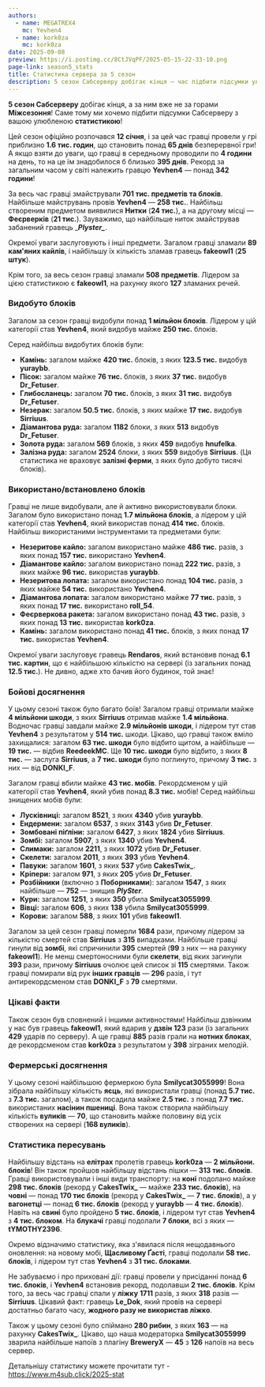 ```yaml
---
authors:
  - name: MEGATREX4
    mc: Yevhen4
  - name: kork0za
    mc: kork0za
date: 2025-09-08
preview: https://i.postimg.cc/8CtJVqPF/2025-05-15-22-33-10.png
page-link: season5_stats
title: Статистика сервера за 5 сезон 
description: 5 сезон Сабсерверу добігає кінця — час підбити підсумки улюбленою статистикою перед Міжсезонням!
---
```


**5 сезон Сабсерверу** добігає кінця, а за ним вже не за горами **Міжсезоння**\! Саме тому ми хочемо підбити підсумки Сабсерверу з вашою улюбленою **статистикою**\!

Цей сезон офіційно розпочався **12 січня**, і за цей час гравці провели у грі приблизно **1.6 тис. годин**, що становить понад **65 днів** безперервної гри\! А якщо взяти до уваги, що гравці в середньому проводили по **4 години** на день, то на це їм знадобилося б близько **395 днів**. Рекорд за загальним часом у світі належить гравцю **Yevhen4** — понад **342 години**\!

За весь час гравці змайстрували **701 тис. предметів та блоків**. Найбільше майструвань провів **Yevhen4** — **258 тис.**. Найбільш створеним предметом виявилися **Нитки** (**24 тис.**), а на другому місці — **Феєрверків** (**21 тис.**). Зауважимо, що найбільше ниток змайстрував забанений гравець \_***Plyster\_***.

Окремої уваги заслуговують і інші предмети. Загалом гравці зламали **89 кам'яних кайлів**, і найбільшу їх кількість зламав гравець **fakeowl1** (**25 штук**).

Крім того, за весь сезон гравці зламали **508 предметів**. Лідером за цією статистикою є **fakeowl1**, на рахунку якого **127** зламаних речей.

### **Видобуто блоків**

Загалом за сезон гравці видобули понад **1 мільйон блоків**. Лідером у цій категорії став **Yevhen4**, який видобув майже **250 тис.** блоків.

Серед найбільш видобутих блоків були:

* **Камінь:** загалом майже **420 тис.** блоків, з яких **123.5 тис.** видобув **yuraybb**.  
* **Пісок:** загалом майже **76 тис.** блоків, з яких **37 тис.** видобув **Dr\_Fetuser**.  
* **Глибосланець:** загалом **70 тис.** блоків, з яких **31 тис.** видобув **Dr\_Fetuser**.  
* **Незерак:** загалом **50.5 тис.** блоків, з яких майже **17 тис.** видобув **Sirriuus**.  
* **Діамантова руда:** загалом **1182** блоки, з яких **513** видобув **Dr\_Fetuser**.  
* **Золота руда:** загалом **569** блоків, з яких **459** видобув **hnufelka**.  
* **Залізна руда:** загалом **2524** блоки, з яких **559** видобув **Sirriuus**. (Ця статистика не враховує **залізні ферми**, з яких було добуто тисячі блоків).

### **Використано/встановлено блоків**

Гравці не лише видобували, але й активно використовували блоки. Загалом було використано понад **1.7 мільйона блоків**, а лідером у цій категорії став **Yevhen4**, який використав понад **414 тис.** блоків. Найбільш використаними інструментами та предметами були:

* **Незеритове кайло:** загалом використано майже **486 тис.** разів, з яких понад **157 тис.** використано **Yevhen4**.  
* **Діамантове кайло:** загалом використано понад **222 тис.** разів, з яких майже **96 тис.** використав **yuraybb**.  
* **Незеритова лопата:** загалом використано понад **104 тис.** разів, з яких майже **54 тис.** використано **Yevhen4**.  
* **Діамантова лопата:** загалом використано майже **77 тис.** разів, з яких понад **17 тис.** використано **roll\_54**.  
* **Феєрверкова ракета:** загалом використано понад **43 тис.** разів, з яких понад **13 тис.** використав **kork0za**.  
* **Камінь:** загалом використано понад **41 тис.** блоків, з яких понад **17 тис.** використав **Yevhen4**.

Окремої уваги заслуговує гравець **Rendaros**, який встановив понад **6.1 тис. картин**, що є найбільшою кількістю на сервері (із загальних понад **12.5 тис.**). Не дивно, адже хто бачив його будинок, той знає\!

### **Бойові досягнення**

У цьому сезоні також було багато боїв\! Загалом гравці отримали майже **4 мільйони шкоди**, з яких **Sirriuus** отримав майже **1.4 мільйона**. Водночас гравці завдали майже **2.9 мільйонів шкоди**, і лідером тут став **Yevhen4** з результатом у **514 тис.** шкоди. Цікаво, що гравці також вміло захищалися: загалом **63 тис. шкоди** було відбито щитом, а найбільше — **19 тис.** — відбив **ReedeekMC**. Ще **10 тис. шкоди** було відбито, з яких **8 тис.** — заслуга **Sirriuus**, а **7 тис. шкоди** було поглинуто, причому **3 тис.** з них — від **DONKI\_F**.

Загалом гравці вбили майже **43 тис. мобів**. Рекордсменом у цій категорії став **Yevhen4**, який убив понад **8.3 тис.** мобів\! Серед найбільш знищених мобів були:

* **Лусківниці:** загалом **8521**, з яких **4340** убив **yuraybb**.  
* **Ендермени:** загалом **6537**, з яких **3143** убив **Dr\_Fetuser**.  
* **Зомбовані піґліни:** загалом **6427**, з яких **1824** убив **Sirriuus**.  
* **Зомбі:** загалом **5907**, з яких **1340** убив **Yevhen4**.  
* **Слимаки:** загалом **2211**, з яких **1072** убив **Dr\_Fetuser**.  
* **Скелети:** загалом **2011**, з яких **393** убив **Yevhen4**.  
* **Павуки:** загалом **1601**, з яких **537** убив **CakesTwix\_**.  
* **Кріпери:** загалом **971**, з яких **205** убив **Dr\_Fetuser**.  
* **Розбійники** (включно з **Поборниками**): загалом **1547**, з яких найбільше — **752** — знищив ***PlySter***.  
* **Кури:** загалом **1251**, з яких **350** убила **Smilycat3055999**.  
* **Вівці:** загалом **606**, з яких **138** убила **Smilycat3055999**.  
* **Корови:** загалом **588**, з яких **101** убив **fakeowl1**.

Загалом за цей сезон гравці померли **1684** рази, причому лідером за кількістю смертей став **Sirriuus** з **315** випадками. Найбільше гравці гинули від **зомбі**, які спричинили **395** смертей (**99** з них — на рахунку **fakeowl1**). Не менш смертоносними були **скелети**, від яких загинули **393** рази, причому **Sirriuus** очолює цей список зі **115** смертями. Також гравці помирали від рук **інших гравців** — **296** разів, і тут антирекордсменом став **DONKI\_F** з **79** смертями.

### **Цікаві факти**

Також сезон був сповнений і іншими активностями\! Найбільш дзвінким у нас був гравець **fakeowl1**, який вдарив у **дзвін** **123** рази (із загальних **429** ударів по серверу). А ще гравці **885** разів грали на **нотних блоках**, де рекордсменом став **kork0za** з результатом у **398** зіграних мелодій.

### **Фермерські досягнення**

У цьому сезоні найбільшою фермеркою була **Smilycat3055999**\! Вона зібрала найбільшу кількість **яєць**, які використали гравці (понад **5.7 тис.** з **7.3 тис.** загалом), а також посадила майже **2.5 тис.** з понад **7.7 тис.** використаних **насінин пшениці**. Вона також створила найбільшу кількість **вуликів** — **70**, що становить майже половину від усіх створених на сервері (**168 вуликів**).

### **Статистика пересувань**

Найбільшу відстань на **елітрах** пролетів гравець **kork0za** — **2 мільйони. блоків**\! Він також пройшов найбільшу відстань пішки — **313 тис. блоків**. Гравці використовували і інші види транспорту: на **коні** подолано майже **298 тис. блоків** (рекорд у **CakesTwix\_** — майже **233 тис. блоків**), на **човні** — понад **170 тис блоків** (рекорд у **CakesTwix\_** — **7 тис. блоків**), а у **вагонетці** — понад **6 тис. блоків** (рекорд у **yuraybb** — **4 тис. блоків**). Навіть на **свині** було пройдено **5 тис. блоків**, і лідером тут став **Yevhen4** з **4 тис. блоком**. На **блукачі** гравці подолали **7 блоки**, всі з яких — **tYMOTHY2396**.

Окремо відзначимо статистику, яка з'явилася після нещодавнього оновлення: на новому мобі, **Щасливому Ґасті**, гравці подолали **58 тис. блоків**, і лідером тут став **Yevhen4** з **31 тис. блоками**.

Не забуваємо і про приховані дії: гравці провели у присіданні понад **6 тис. блоків**, і **Yevhen4** встановив рекорд, подолавши **2 тис. блоків**. Крім того, за весь час гравці спали у **ліжку** **1711** разів, з яких **318** разів — **Sirriuus**. Цікавий факт: гравець **Le\_Dok**, який провів на сервері достатньо багато часу, **жодного разу не використав ліжко**.

Також у цьому сезоні було спіймано **280 рибин**, з яких **163** — на рахунку **CakesTwix\_**. Цікаво, що наша модераторка **Smilycat3055999** зварила найбільше напоїв з плагіну **BreweryX** — **45** з **126** напоїв на весь сервер.

Детальнішу статистику можете прочитати тут - https://www.m4sub.click/2025-stat

